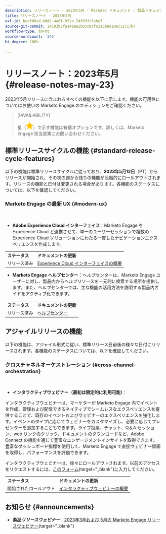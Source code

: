 ```yaml
---
description: リリースノート - 2023年5月 - Marketo ドキュメント - 製品ドキュメント
title: リリースノート - 2023年5月
exl-id: beefd8ad-b0d2-4a6f-9f2e-74f03fc3abe7
source-git-commit: 14583b7fa148aa2b03c8cf6316b9a106c11717b7
workflow-type: tm+mt
source-wordcount: '345'
ht-degree: 100%

---
```


# リリースノート：2023年5月 {#release-notes-may-23}

2023年5月リリースに含まれるすべての機能を以下に示します。機能の可用性についてはお使いの Marketo Engage のエディションをご確認ください。

>[!AVAILABILITY]
>
>星（![星](assets/yellow-star.png)）で示す機能は有償オプションです。詳しくは、Marketo Engage 担当営業にお問い合わせください。

## 標準リリースサイクルの機能 {#standard-release-cycle-features}

以下の機能は標準リリースサイクルに従っており、**2023年5月12日**（PT）からリリースが開始され、その次の週から残りの機能が段階的にロールアウトされます。リリースの機能と日付は変更される場合があります。各機能のステータスについては、以下を確認してください。

### Marketo Engage の最新 UX {#modern-ux}

</br>

* **Adobe Experience Cloud インターフェイス**：Marketo Engage を Experience Cloud と連携させて、単一のユーザーセッションで複数の Experience Cloud ソリューションにわたる一貫したナビゲーションエクスペリエンスを作成します。

<table> 
  <tr> 
   <td><b>ステータス</b></td>
   <td><b>ドキュメントの更新</b></td>
  </tr>
  <tr> 
   <td>リリース済み</td>
   <td><a href="/help/marketo/product-docs/adobe-experience-cloud-integrations/experience-cloud-interface-overview.md">Experience Cloud インターフェイスの概要</a></td>
  </tr>
  </tbody>
</table>

* **Marketo Engage ヘルプセンター**：ヘルプセンターは、Marketo Engage ユーザーに対し、製品内からヘルプリソースを一元的に検索する場所を提供します。また、ヘルプセンターでは、主な機能の活用方法を説明する製品内ガイドをアクティブ化できます。

<table> 
  <tr> 
   <td><b>ステータス</b></td>
   <td><b>ドキュメントの更新</b></td>
  </tr>
  <tr> 
   <td>リリース済み</td>
   <td><a href="/help/marketo/getting-started/things-to-know/help-center.md">ヘルプセンター</a></td>
  </tr>
  </tbody>
</table>

## アジャイルリリースの機能

以下の機能は、アジャイル形式に従い、標準リリース日前後の様々な日付にリリースされます。各機能のステータスについては、以下を確認してください。

### クロスチャネルオーケストレーション {#cross-channel-orchestration}

</br>

* **インタラクティブウェビナー（最初は限定的に利用可能）**：

インタラクティブウェビナーは、マーケターが Marketo Engage 内でイベントを作成、管理および配信できるネイティブでシームレスなエクスペリエンスを提供することで、既存のイベントおよびウェビナーのエクスペリエンスを強化します。イベントのタイプに応じてウェビナーをカスタマイズし、必要に応じてプレゼンターを追加することもできます。ライブ投票、チャット、Q＆A セッション、web リンクのクリック、ドキュメントのダウンロードなど、Adobe Connect の機能を通じて豊富なエンゲージメントインサイトを取得できます。豊富なダッシュボード指標を使用して、Marketo Engage で直接ウェビナー録画を取得し、パフォーマンスを評価できます。

インタラクティブウェビナーは、徐々にロールアウトされます。以前のアクセスをリクエストするには、[このフォーム](https://forms.office.com/r/Jf4zFVCH0T){target="_blank"}に入力してください。

<table> 
  <tr> 
   <td><b>ステータス</b></td>
   <td><b>ドキュメントの更新</b></td>
  </tr>
  <tr> 
   <td>開始されたロールアウト</td>
   <td><a href="https://experienceleague.adobe.com/docs/marketo/using/product-docs/demand-generation/events/interactive-webinars/interactive-webinars-overview.html">インタラクティブウェビナーの概要</a></td>
  </tr>
  </tbody>
</table>

## お知らせ {#announcements}

* **_製品リリースウェビナー_**：[2023年3月および 5月の Marketo Engage リリースウェビナー](https://engage.marketo.com/2023_March_May_Release_Webinar_OnDemandPage.html){target="_blank"}
